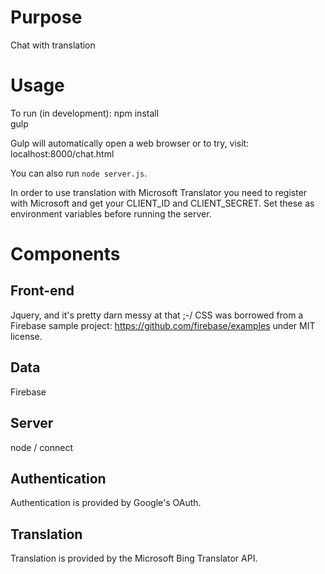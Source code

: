 # Purpose
Chat with translation
# Usage 

To run (in development):
    npm install  
    gulp

Gulp will automatically open a web browser or 
to try, visit: localhost:8000/chat.html

You can also run `node server.js`.

In order to use translation with Microsoft Translator you need to register with Microsoft and get your CLIENT_ID and CLIENT_SECRET.  Set these as environment variables before running the server.

# Components

## Front-end
Jquery, and it's pretty darn messy at that ;-/ 
CSS was borrowed from a Firebase sample project: https://github.com/firebase/examples under MIT license.

## Data 
Firebase

## Server
node / connect

## Authentication
Authentication is provided by Google's OAuth.

## Translation
Translation is provided by the Microsoft Bing Translator API.  
